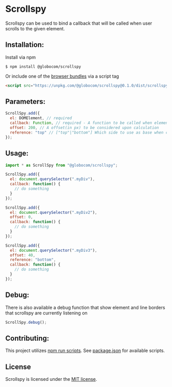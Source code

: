# Scrollspy

Scrollspy can be used to bind a callback that will be called when user scrolls to the given element.

## Installation:

Install via npm

```shell
$ npm install @globocom/scrollspy
```

Or include one of the [browser bundles](dist/umd) via a script tag

```html
<script src="https://unpkg.com/@globocom/scrollspy@0.1.0/dist/scrollspy.min.js"></script>
```

## Parameters:

```javascript
ScrollSpy.add({
  el: DOMElement, // required
  callback: Function, // required - A function to be called when element are scrolled into screen
  offset: 200, // A offset(in px) to be considered upon calculation
  reference: "top" // ["top"|"bottom"] Which side to use as base when calculation element position.
});
```

## Usage:

```javascript
import * as ScrollSpy from "@globocom/scrollspy";

ScrollSpy.add({
  el: document.querySelector(".myDiv"),
  callback: function() {
    // do something
  }
});

ScrollSpy.add({
  el: document.querySelector(".myDiv2"),
  offset: 0,
  callback: function() {
    // do something
  }
});

ScrollSpy.add({
  el: document.querySelector(".myDiv3"),
  offset: 40,
  reference: "bottom",
  callback: function() {
    // do something
  }
});
```

## Debug:

There is also available a debug function that show element and line borders that scrollspy are currently listening on

```javascript
ScrollSpy.debug();
```

## Contributing:

This project utilizes [npm run scripts](https://docs.npmjs.com/misc/scripts). See [package.json](package.json) for available scripts.

## License

Scrollspy is licensed under the [MIT license](LICENSE).
